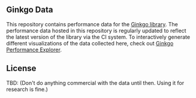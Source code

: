Ginkgo Data
-----------

This repository contains performance data for the
[Ginkgo library](https://github.com/ginkgo-project/ginkgo).
The performance data hosted in this repository is regularly updated to reflect
the latest version of the library via the CI system. To interactively generate
different visualizations of the data collected here, check out
[Ginkgo Performance Explorer](https://ginkgo-project.github.io/gpe).

## License

TBD: (Don't do anything commercial with the data until then. Using it for
research is fine.)
